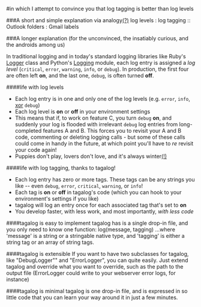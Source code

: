 #in which I attempt to convince you that log tagging is better than log levels


###A short and simple explanation via analogy[(?)](http://goo.gl/Wz6sm)
    log levels : log tagging :: Outlook folders : Gmail labels



###A longer explanation (for the unconvinced, the insatiably curious, and the androids among us)

In traditional logging and in today's standard logging libraries like Ruby's [Logger](http://ruby-doc.org/core/classes/Logger.html) class and Python's [Logging](http://docs.python.org/library/logging.html) module, each log entry is assigned a *log level*  (`critical`, `error`, `warning`, `info`, or `debug`).  In production, the first four are often left **on**, and the last one, `debug`, is often turned **off**.

####life with log levels
- Each log entry is in one and only one of the log levels (e.g. `error`, `info`, [xor](http://en.wikipedia.org/wiki/Exclusive_or) `debug`)
- Each log level is **on** or **off** in your environment settings
- This means that if, to work on feature C, you turn `debug` **on**, and suddenly your log is flooded with irrelevant `debug` log entries from long-completed features A and B. This forces you to revisit your A and B code, commenting or deleting logging calls - but some of these calls could come in handy in the future, at which point you'll have to *re* revisit your code again!
- Puppies don't play, lovers don't love, and it's always winter[(!)](https://gist.github.com/abaec9e62cff3b8a5c1b)

####life with log tagging, thanks to tagalog!
- Each log entry has zero or more tags.  These tags can be any strings you like -- even `debug`, `error`, `critical`, `warning`, or `info`!
- Each tag is **on** or **off** in tagalog's code (which you can hook to your environment's settings if you like)
- tagalog will log an entry once for each associated tag that's set to **on**
- You develop faster, with less work, and most importantly, *with less code*


####tagalog is easy to implement
tagalog has is a single drop-in file, and you only need to know one function:
    log(message, tagging)
...where 'message' is a string or a stringable native type, and 'tagging' is either a string tag or an array of string tags.

####tagalog is extensible
If you want to have two subclasses for tagalog, like "DebugLogger"" and "ErrorLogger", you can quite easily.  Just extend tagalog and override what you want to override, such as the path to the output file (ErrorLogger could write to your webserver error logs, for instance)

####tagalog is minimal
tagalog is one drop-in file, and is expressed in so little code that you can learn your way around it in just a few minutes.
